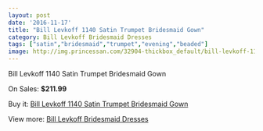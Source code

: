 ```yaml
---
layout: post
date: '2016-11-17'
title: "Bill Levkoff 1140 Satin Trumpet Bridesmaid Gown"
category: Bill Levkoff Bridesmaid Dresses
tags: ["satin","bridesmaid","trumpet","evening","beaded"]
image: http://img.princessan.com/32904-thickbox_default/bill-levkoff-1140-satin-trumpet-bridesmaid-gown.jpg
---
```

Bill Levkoff 1140 Satin Trumpet Bridesmaid Gown

On Sales: **$211.99**
<a href="https://www.princessan.com/en/15183-bill-levkoff-1140-satin-trumpet-bridesmaid-gown.html"><amp-img layout="responsive" width="600" height="600" src="//img.princessan.com/32904-thickbox_default/bill-levkoff-1140-satin-trumpet-bridesmaid-gown.jpg" alt="Bill Levkoff 1140 Satin Trumpet Bridesmaid Gown 0" /></a>
<a href="https://www.princessan.com/en/15183-bill-levkoff-1140-satin-trumpet-bridesmaid-gown.html"><amp-img layout="responsive" width="600" height="600" src="//img.princessan.com/32905-thickbox_default/bill-levkoff-1140-satin-trumpet-bridesmaid-gown.jpg" alt="Bill Levkoff 1140 Satin Trumpet Bridesmaid Gown 1" /></a>

Buy it: [Bill Levkoff 1140 Satin Trumpet Bridesmaid Gown](https://www.princessan.com/en/15183-bill-levkoff-1140-satin-trumpet-bridesmaid-gown.html "Bill Levkoff 1140 Satin Trumpet Bridesmaid Gown")

View more: [Bill Levkoff Bridesmaid Dresses](https://www.princessan.com/en/110- "Bill Levkoff Bridesmaid Dresses")
